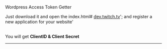Wordpress Access Token Getter

Just download it and open the index.html#
<a href="https://dev.twitch.tv/">dev.twitch.tv</a>';
and register a new application for your website'

<br>
You will get <strong>ClientID & Client Secret</strong>
<hr>
